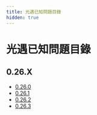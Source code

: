 ```yaml
---
title: 光遇已知問題目錄
hidden: true
---
```

# 光遇已知問題目錄
## 0.26.X
- [0.26.0](./0.26.0)
- [0.26.1](./0.26.1)
- [0.26.2](./0.26.2)
- [0.26.3](./0.26.3)